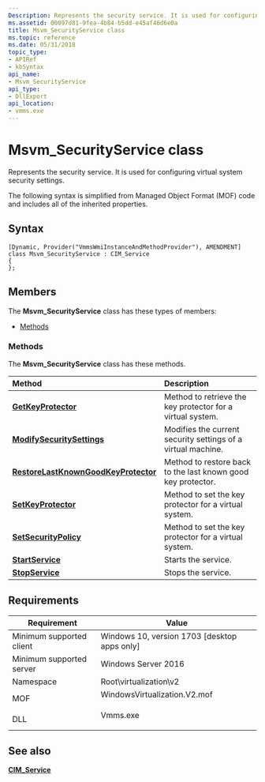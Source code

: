 ```yaml
---
Description: Represents the security service. It is used for configuring virtual system security settings.
ms.assetid: 00097d81-9fea-4b84-b5dd-e45af46d6e0a
title: Msvm_SecurityService class
ms.topic: reference
ms.date: 05/31/2018
topic_type: 
- APIRef
- kbSyntax
api_name: 
- Msvm_SecurityService
api_type: 
- DllExport
api_location: 
- vmms.exe
---
```


# Msvm\_SecurityService class

Represents the security service. It is used for configuring virtual system security settings.

The following syntax is simplified from Managed Object Format (MOF) code and includes all of the inherited properties.

## Syntax

``` syntax
[Dynamic, Provider("VmmsWmiInstanceAndMethodProvider"), AMENDMENT]
class Msvm_SecurityService : CIM_Service
{
};
```

## Members

The **Msvm\_SecurityService** class has these types of members:

-   [Methods](#methods)

### Methods

The **Msvm\_SecurityService** class has these methods.



| Method                                                                                            | Description                                                             |
|:--------------------------------------------------------------------------------------------------|:------------------------------------------------------------------------|
| [**GetKeyProtector**](msvm-securityservice-getkeyprotector.md)                                   | Method to retrieve the key protector for a virtual system.<br/>   |
| [**ModifySecuritySettings**](msvm-securityservice-modifysecuritysettings.md)                     | Modifies the current security settings of a virtual machine.<br/> |
| [**RestoreLastKnownGoodKeyProtector**](msvm-securityservice-restorelastknowngoodkeyprotector.md) | Method to restore back to the last known good key protector.<br/> |
| [**SetKeyProtector**](msvm-securityservice-setkeyprotector.md)                                   | Method to set the key protector for a virtual system.<br/>        |
| [**SetSecurityPolicy**](msvm-securityservice-setsecuritypolicy.md)                               | Method to set the key protector for a virtual system.<br/>        |
| [**StartService**](msvm-securityservice-startservice.md)                                         | Starts the service.<br/>                                          |
| [**StopService**](msvm-securityservice-stopservice.md)                                           | Stops the service.<br/>                                           |



 

## Requirements



| Requirement | Value |
|-------------------------------------|---------------------------------------------------------------------------------------------------------|
| Minimum supported client<br/> | Windows 10, version 1703 \[desktop apps only\]<br/>                                               |
| Minimum supported server<br/> | Windows Server 2016<br/>                                                                          |
| Namespace<br/>                | Root\\virtualization\\v2<br/>                                                                     |
| MOF<br/>                      | <dl> <dt>WindowsVirtualization.V2.mof</dt> </dl> |
| DLL<br/>                      | <dl> <dt>Vmms.exe</dt> </dl>                     |



## See also

<dl> <dt>

[**CIM\_Service**](cim-service.md)
</dt> </dl>

 

 




